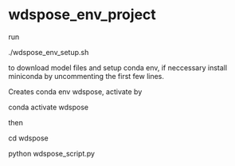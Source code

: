 # wdspose_env_project

run

./wdspose_env_setup.sh

to download model files and setup conda env, if neccessary install miniconda by uncommenting the first few lines.

Creates conda env wdspose, activate by 

conda activate wdspose

then 

cd wdspose

python wdspose_script.py
